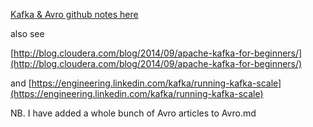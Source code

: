 [Kafka & Avro github notes here](https://github.com/putting/Documentation/blob/master/javaRelated/github-refs/kafka-github.md)

also see

[http://blog.cloudera.com/blog/2014/09/apache-kafka-for-beginners/](http://blog.cloudera.com/blog/2014/09/apache-kafka-for-beginners/)

and [https://engineering.linkedin.com/kafka/running-kafka-scale](https://engineering.linkedin.com/kafka/running-kafka-scale)


NB. I have added a whole bunch of Avro articles to Avro.md
